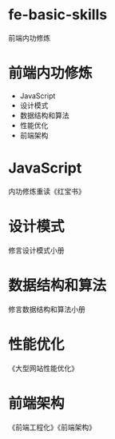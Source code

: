 # fe-basic-skills
前端内功修炼

# 前端内功修炼

- JavaScript 
- 设计模式
- 数据结构和算法
- 性能优化
- 前端架构

# JavaScript

内功修炼重读《红宝书》

# 设计模式

修言设计模式小册

# 数据结构和算法

修言数据结构和算法小册

# 性能优化

《大型网站性能优化》

# 前端架构

《前端工程化》《前端架构》
